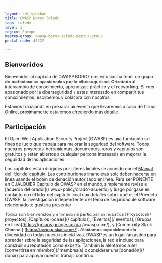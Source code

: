 ```yaml
---

layout: col-sidebar
title: OWASP Borox Toledo
tags: toledo
level: 3
region: Europe
meetup-group: owasp-borox-toledo-meetup-group
postal-code: 45222

---
```


## Bienvenidos
Bienvenidos al capítulo de OWASP BOROX nos entusiasma tener un grupo de profesionales apasionados por la ciberseguridad. Orientado al intercambio de conocimiento, aprendizaje práctico y el networking. Si eres apasionado por la ciberseguridad y estas interesado en compartir tus conocimientos, escribemos y colabora con nosotros.

Estamos trabajando en preparar un evento que llevaremos a cabo de forma Online, próximamente estaremos ofreciendo más detalle.

## Participación
El Open Web Application Security Project (OWASP) es una fundación sin fines de lucro que trabaja para mejorar la seguridad del software. Todos nuestros proyectos, herramientas, documentos, foros y capítulos son gratuitos y están abiertos a cualquier persona interesada en mejorar la seguridad de las aplicaciones.

Los capítulos están dirigidos por líderes locales de acuerdo con el [Manual del líder del capítulo](/www-policy/rules-of-procedure/chapter-handbook). Las contribuciones financieras solo deben hacerse en línea usando el botón de donación autorizado en línea. Para ser PONENTE en CUALQUIER Capítulo de OWASP en el mundo, simplemente revise el [acuerdo del orador](/ www-policy/orador-acuerdo) y luego póngase en contacto con el líder del capítulo local con detalles sobre qué es el Proyecto OWASP, la investigación independiente o el tema de seguridad de software relacionado te gustaría presentar

Todos son bienvenidos y animados a participar en nuestros [Proyectos](/ proyectos), [Capítulos locales](/ capítulos), [Eventos](/ eventos), [Grupos en línea](https://groups.google.com/a /owasp.com/), y [Community Slack Channel] (https://owasp.slack.com/). Alentamos especialmente la diversidad en todas nuestras iniciativas. OWASP es un lugar fantástico para aprender sobre la seguridad de las aplicaciones, la red e incluso para construir su reputación como experto. También lo alentamos a ser [convertirse en miembro](/ membresía) o considerar una [donación](/ donar) para apoyar nuestro trabajo continuo.
